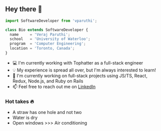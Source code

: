 ## Hey there 👋

```javascript
import SoftwareDeveloper from 'vparuthi';

class Bio extends SoftwareDeveloper {
  name     = 'Veraj Paruthi';
  school   = 'University of Waterloo';
  program  = 'Computer Engineering';
  location = 'Toronto, Canada';
}
```

- 💻 I'm currently working with Tophatter as a full-stack engineer
- 💡 My experience is spread all over, but I'm always interested to learn! 
- 🔭 I'm currently working on full-stack projects using JS/TS, React, Redux, Node.js, and Ruby on Rails
- 📫 Feel free to reach out me on [LinkedIn](https://www.linkedin.com/in/verajparuthi/)

### Hot takes 🔥
- A straw has one hole and not two
- Water is dry
- Open windows >>> Air conditioning


<!--
**vparuthi/vparuthi** is a ✨ _special_ ✨ repository because its `README.md` (this file) appears on your GitHub profile.

Here are some ideas to get you started:

- 🔭 I’m currently working on ...
- 🌱 I’m currently learning ...
- 👯 I’m looking to collaborate on ...
- 🤔 I’m looking for help with ...
- 💬 Ask me about ...
- 📫 How to reach me: ...
- 😄 Pronouns: ...
- ⚡ Fun fact: ...
-->
